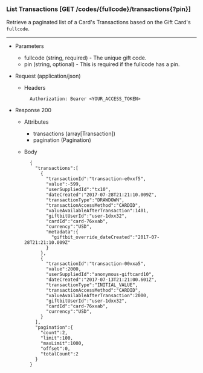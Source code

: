 ### List Transactions [GET /codes/{fullcode}/transactions{?pin}]
Retrieve a paginated list of a Card's Transactions based on the Gift Card's `fullcode`.

---
+ Parameters
    + fullcode (string, required) - The unique gift code.
    + pin (string, optional) - This is required if the fullcode has a pin.

+ Request (application/json)
    + Headers
    
            Authorization: Bearer <YOUR_ACCESS_TOKEN>
    
+ Response 200
    + Attributes
        + transactions (array[Transaction])
        + pagination (Pagination)

    + Body

            {
              "transactions":[
                {
                  "transactionId":"transaction-e0xxf5",
                  "value":-599,
                  "userSuppliedId":"tx10",
                  "dateCreated":"2017-07-28T21:21:10.009Z",
                  "transactionType":"DRAWDOWN",
                  "transactionAccessMethod":"CARDID",
                  "valueAvailableAfterTransaction":1401,
                  "giftbitUserId":"user-1dxx32",
                  "cardId":"card-76xxab",
                  "currency":"USD",
                  "metadata":{
                    "giftbit_override_dateCreated":"2017-07-28T21:21:10.009Z"
                  }
                },
                {
                  "transactionId":"transaction-00xxa5",
                  "value":2000,
                  "userSuppliedId":"anonymous-giftcard10",
                  "dateCreated":"2017-07-13T21:21:00.601Z",
                  "transactionType":"INITIAL_VALUE",
                  "transactionAccessMethod":"CARDID",
                  "valueAvailableAfterTransaction":2000,
                  "giftbitUserId":"user-1dxx32",
                  "cardId":"card-76xxab",
                  "currency":"USD",                  
                }
              ],
              "pagination":{
                "count":2,
                "limit":100,
                "maxLimit":1000,
                "offset":0,
                "totalCount":2
              }
            }


